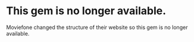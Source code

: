 # This gem is no longer available.

Moviefone changed the structure of their website so this gem is no longer
available.
